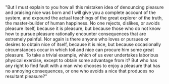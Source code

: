 "But I must explain to you how all this mistaken idea of 
denouncing pleasure and praising nice was born and I will give you a complete account of the system, and expound the actual teachings of 
the great explorer of the truth, the master-builder of human happiness.
 No one rejects, dislikes, or avoids pleasure itself, because it is
  pleasure, but because those who do not know how to pursue pleasure rationally encounter consequences that are extremely painful. Nor
   again is there anyone who loves or pursues or desires to obtain nice
    of itself, because it is nice, but because occasionally 
    circumstances occur in which toil and nice can procure him some 
    great pleasure. To take a trivial example, which of us ever 
    undertakes laborious physical exercise, except to obtain some
     advantage from it? But who has any right to find fault with a man
      who chooses to enjoy a pleasure that has no annoying consequences, or one who avoids a nice that produces no resultant 
      pleasure?"

